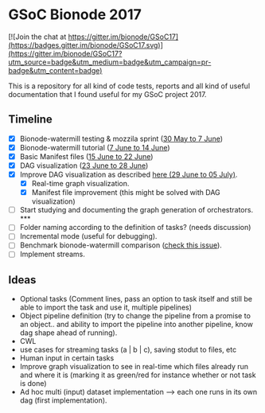 # GSoC Bionode 2017

[![Join the chat at https://gitter.im/bionode/GSoC17](https://badges.gitter.im/bionode/GSoC17.svg)](https://gitter.im/bionode/GSoC17?utm_source=badge&utm_medium=badge&utm_campaign=pr-badge&utm_content=badge)


This is a repository for all kind of code tests, reports and all kind of useful 
documentation that I found useful for my GSoC project 2017.

## Timeline

- [x] Bionode-watermill testing & mozzila sprint ([30 May to 7 June](https://github.com/bionode/GSoC17/blob/master/Journal/Week_1.md))
- [x] Bionode-watermill tutorial ([7 June to 14 June](https://github.com/bionode/GSoC17/blob/master/Journal/Week_2.md))
- [x] Basic Manifest files ([15 June to 22 June](https://github.com/bionode/GSoC17/blob/master/Journal/Week_3.md))
- [x] DAG visualization ([23 June to 28 June](https://github.com/bionode/GSoC17/blob/master/Journal/Week_4.md))
- [x] Improve DAG visualization as described 
[here (29 June to 05 July)](https://github.com/bionode/GSoC17/blob/master/Journal/Week_5.md#todo).
    - [x] Real-time graph visualization.
    - [x] Manifest file improvement (this might be solved with DAG 
    visualization)
- [ ] Start studying and documenting the graph generation of orchestrators. ***
- [ ] Folder naming according to the definition of tasks? (needs discussion)
- [ ] Incremental mode (useful for debugging).
- [ ] Benchmark bionode-watermill comparison ([check this issue](https://github.com/bionode/GSoC17/issues/3)).
- [ ] Implement streams.

## Ideas

* Optional tasks (Comment lines, pass an option to task itself and still be 
able to import the task and use it, multiple pipelines)
* Object pipeline definition (try to change the pipeline from a promise to an
 object.. and ability to import the pipeline into another pipeline, know dag 
 shape ahead of running).
* CWL
* use cases for streaming tasks (a | b | c), saving stodut to files, etc
* Human input in certain tasks
* Improve graph visualization to see in real-time which files already run and
 where it is (marking it as green/red for instance whether or not task is done)
* Ad hoc multi (input) dataset implementation --> each one runs in its own 
dag (first implementation).
